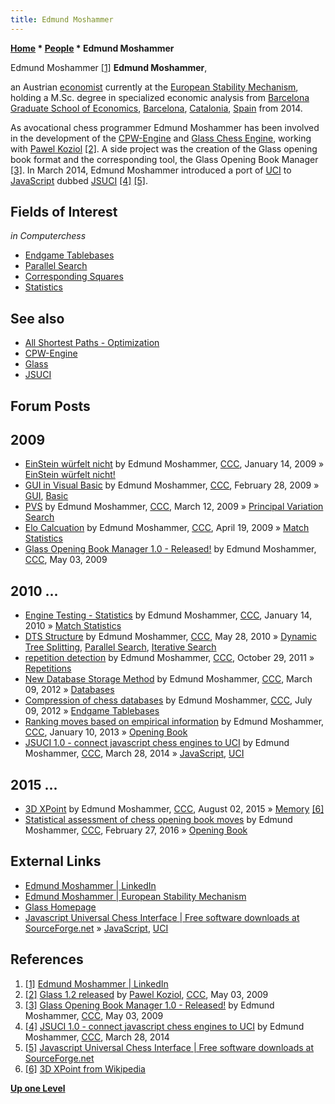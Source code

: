 ```yaml
---
title: Edmund Moshammer
---
```

**[Home](Home "Home") * [People](People "People") * Edmund Moshammer**

[](https://www.linkedin.com/pub/edmund-moshammer/91/937/b21) Edmund Moshammer <a id="cite-note-1" href="#cite-ref-1">[1]</a>
**Edmund Moshammer**,

an Austrian [economist](https://en.wikipedia.org/wiki/Economics) currently at the [European Stability Mechanism](https://en.wikipedia.org/wiki/European_Stability_Mechanism), holding a M.Sc. degree in specialized economic analysis from [Barcelona Graduate School of Economics](https://en.wikipedia.org/wiki/Barcelona_Graduate_School_of_Economics), [Barcelona](https://en.wikipedia.org/wiki/Barcelona), [Catalonia](https://en.wikipedia.org/wiki/Catalonia), [Spain](https://en.wikipedia.org/wiki/Spain) from 2014.

As avocational chess programmer Edmund Moshammer has been involved in the development of the [CPW-Engine](CPW-Engine "CPW-Engine") and [Glass Chess Engine](Glass "Glass"), working with [Pawel Koziol](Pawel_Koziol "Pawel Koziol") <a id="cite-note-2" href="#cite-ref-2">[2]</a>. A side project was the creation of the Glass opening book format and the corresponding tool, the Glass Opening Book Manager <a id="cite-note-3" href="#cite-ref-3">[3]</a>. In March 2014, Edmund Moshammer introduced a port of [UCI](UCI "UCI") to [JavaScript](JavaScript "JavaScript") dubbed [JSUCI](index.php?title=JSUCI&action=edit&redlink=1 "JSUCI (page does not exist)") <a id="cite-note-4" href="#cite-ref-4">[4]</a> <a id="cite-note-5" href="#cite-ref-5">[5]</a>.

## Fields of Interest

*in Computerchess*

- [Endgame Tablebases](Endgame_Tablebases "Endgame Tablebases")
- [Parallel Search](Parallel_Search "Parallel Search")
- [Corresponding Squares](Corresponding_Squares "Corresponding Squares")
- [Statistics](Match_Statistics "Match Statistics")

## See also

- [All Shortest Paths - Optimization](All_Shortest_Paths#Optimization "All Shortest Paths")
- [CPW-Engine](CPW-Engine "CPW-Engine")
- [Glass](Glass "Glass")
- [JSUCI](index.php?title=JSUCI&action=edit&redlink=1 "JSUCI (page does not exist)")

## Forum Posts

## 2009

- [EinStein würfelt nicht](http://www.talkchess.com/forum/viewtopic.php?t=26007) by Edmund Moshammer, [CCC](CCC "CCC"), January 14, 2009 » [EinStein würfelt nicht!](EinStein_w%C3%BCrfelt_nicht! "EinStein würfelt nicht!")
- [GUI in Visual Basic](http://www.talkchess.com/forum/viewtopic.php?t=26783) by Edmund Moshammer, [CCC](CCC "CCC"), February 28, 2009 » [GUI](GUI "GUI"), [Basic](Basic "Basic")
- [PVS](http://www.talkchess.com/forum/viewtopic.php?t=26974) by Edmund Moshammer, [CCC](CCC "CCC"), March 12, 2009 » [Principal Variation Search](Principal_Variation_Search "Principal Variation Search")
- [Elo Calcuation](http://www.talkchess.com/forum/viewtopic.php?t=27516) by Edmund Moshammer, [CCC](CCC "CCC"), April 19, 2009 » [Match Statistics](Match_Statistics "Match Statistics")
- [Glass Opening Book Manager 1.0 - Released!](http://www.talkchess.com/forum/viewtopic.php?t=27732) by Edmund Moshammer, [CCC](CCC "CCC"), May 03, 2009

## 2010 ...

- [Engine Testing - Statistics](http://talkchess.com/forum/viewtopic.php?start=0&t=31699) by Edmund Moshammer, [CCC](CCC "CCC"), January 14, 2010 » [Match Statistics](Match_Statistics "Match Statistics")
- [DTS Structure](http://www.talkchess.com/forum/viewtopic.php?t=34561) by Edmund Moshammer, [CCC](CCC "CCC"), May 28, 2010 » [Dynamic Tree Splitting](Dynamic_Tree_Splitting "Dynamic Tree Splitting"), [Parallel Search](Parallel_Search "Parallel Search"), [Iterative Search](Iterative_Search "Iterative Search")
- [repetition detection](http://www.talkchess.com/forum/viewtopic.php?t=40931) by Edmund Moshammer, [CCC](CCC "CCC"), October 29, 2011 » [Repetitions](Repetitions "Repetitions")
- [New Database Storage Method](http://www.talkchess.com/forum/viewtopic.php?t=42805) by Edmund Moshammer, [CCC](CCC "CCC"), March 09, 2012 » [Databases](Databases "Databases")
- [Compression of chess databases](http://www.talkchess.com/forum/viewtopic.php?t=44347) by Edmund Moshammer, [CCC](CCC "CCC"), July 09, 2012 » [Endgame Tablebases](Endgame_Tablebases "Endgame Tablebases")
- [Ranking moves based on empirical information](http://www.talkchess.com/forum/viewtopic.php?t=46828) by Edmund Moshammer, [CCC](CCC "CCC"), January 10, 2013 » [Opening Book](Opening_Book "Opening Book")
- [JSUCI 1.0 - connect javascript chess engines to UCI](http://www.talkchess.com/forum/viewtopic.php?t=51763) by Edmund Moshammer, [CCC](CCC "CCC"), March 28, 2014 » [JavaScript](JavaScript "JavaScript"), [UCI](UCI "UCI")

## 2015 ...

- [3D XPoint](http://www.talkchess.com/forum/viewtopic.php?t=57149) by Edmund Moshammer, [CCC](CCC "CCC"), August 02, 2015 » [Memory](Memory "Memory") <a id="cite-note-6" href="#cite-ref-6">[6]</a>
- [Statistical assessment of chess opening book moves](http://www.talkchess.com/forum/viewtopic.php?t=59374) by Edmund Moshammer, [CCC](CCC "CCC"), February 27, 2016 » [Opening Book](Opening_Book "Opening Book")

## External Links

- [Edmund Moshammer | LinkedIn](https://www.linkedin.com/pub/edmund-moshammer/91/937/b21)
- [Edmund Moshammer | European Stability Mechanism](https://www.esm.europa.eu/research-staff/edmund-moshammer)
- [Glass Homepage](http://www.pkoziol.cal24.pl/glass/)
- [Javascript Universal Chess Interface | Free software downloads at SourceForge.net](http://sourceforge.net/projects/jsuci/) » [JavaScript](JavaScript "JavaScript"), [UCI](UCI "UCI")

## References

1. <a id="cite-ref-1" href="#cite-note-1">[1]</a> [Edmund Moshammer | LinkedIn](https://www.linkedin.com/pub/edmund-moshammer/91/937/b21)
1. <a id="cite-ref-2" href="#cite-note-2">[2]</a> [Glass 1.2 released](http://www.talkchess.com/forum/viewtopic.php?t=27731) by [Pawel Koziol](Pawel_Koziol "Pawel Koziol"), [CCC](CCC "CCC"), May 03, 2009
1. <a id="cite-ref-3" href="#cite-note-3">[3]</a> [Glass Opening Book Manager 1.0 - Released!](http://www.talkchess.com/forum/viewtopic.php?t=27732) by Edmund Moshammer, [CCC](CCC "CCC"), May 03, 2009
1. <a id="cite-ref-4" href="#cite-note-4">[4]</a> [JSUCI 1.0 - connect javascript chess engines to UCI](http://www.talkchess.com/forum/viewtopic.php?t=51763) by Edmund Moshammer, [CCC](CCC "CCC"), March 28, 2014
1. <a id="cite-ref-5" href="#cite-note-5">[5]</a> [Javascript Universal Chess Interface | Free software downloads at SourceForge.net](http://sourceforge.net/projects/jsuci/)
1. <a id="cite-ref-6" href="#cite-note-6">[6]</a> [3D XPoint from Wikipedia](https://en.wikipedia.org/wiki/3D_XPoint)

**[Up one Level](People "People")**


